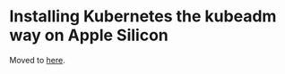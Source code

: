 # Installing Kubernetes the kubeadm way on Apple Silicon

Moved to [here](../kubeadm-clusters/apple-silicon/).
